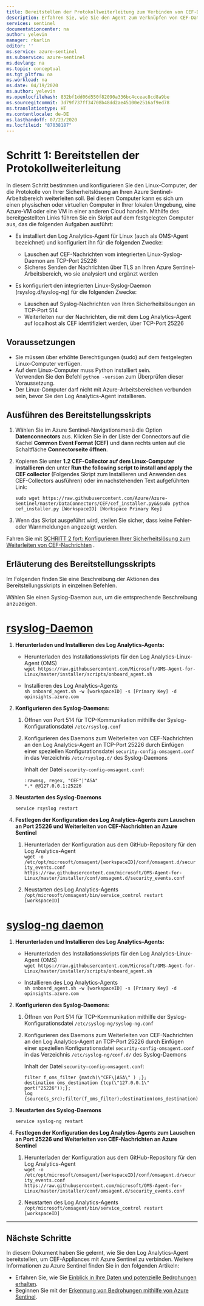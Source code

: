 ```yaml
---
title: Bereitstellen der Protokollweiterleitung zum Verbinden von CEF-Daten mit Azure Sentinel | Microsoft-Dokumentation
description: Erfahren Sie, wie Sie den Agent zum Verknüpfen von CEF-Daten mit Azure Sentinel bereitstellen.
services: sentinel
documentationcenter: na
author: yelevin
manager: rkarlin
editor: ''
ms.service: azure-sentinel
ms.subservice: azure-sentinel
ms.devlang: na
ms.topic: conceptual
ms.tgt_pltfrm: na
ms.workload: na
ms.date: 04/19/2020
ms.author: yelevin
ms.openlocfilehash: 832bf1dd06d550f82090a336bc4cceac8cd8a9be
ms.sourcegitcommit: 3d79f737ff34708b48dd2ae45100e2516af9ed78
ms.translationtype: HT
ms.contentlocale: de-DE
ms.lasthandoff: 07/23/2020
ms.locfileid: "87038187"
---
```

# <a name="step-1-deploy-the-log-forwarder"></a>Schritt 1: Bereitstellen der Protokollweiterleitung


In diesem Schritt bestimmen und konfigurieren Sie den Linux-Computer, der die Protokolle von Ihrer Sicherheitslösung an Ihren Azure Sentinel-Arbeitsbereich weiterleiten soll. Bei diesem Computer kann es sich um einen physischen oder virtuellen Computer in Ihrer lokalen Umgebung, eine Azure-VM oder eine VM in einer anderen Cloud handeln. Mithilfe des bereitgestellten Links führen Sie ein Skript auf dem festgelegten Computer aus, das die folgenden Aufgaben ausführt:
- Es installiert den Log Analytics-Agent für Linux (auch als OMS-Agent bezeichnet) und konfiguriert ihn für die folgenden Zwecke:
    - Lauschen auf CEF-Nachrichten vom integrierten Linux-Syslog-Daemon am TCP-Port 25226
    - Sicheres Senden der Nachrichten über TLS an Ihren Azure Sentinel-Arbeitsbereich, wo sie analysiert und ergänzt werden

- Es konfiguriert den integrierten Linux-Syslog-Daemon (rsyslog.d/syslog-ng) für die folgenden Zwecke:
    - Lauschen auf Syslog-Nachrichten von Ihren Sicherheitslösungen an TCP-Port 514
    - Weiterleiten nur der Nachrichten, die mit dem Log Analytics-Agent auf localhost als CEF identifiziert werden, über TCP-Port 25226
 
## <a name="prerequisites"></a>Voraussetzungen

- Sie müssen über erhöhte Berechtigungen (sudo) auf dem festgelegten Linux-Computer verfügen.
- Auf dem Linux-Computer muss Python installiert sein.<br>Verwenden Sie den Befehl `python -version` zum Überprüfen dieser Voraussetzung.
- Der Linux-Computer darf nicht mit Azure-Arbeitsbereichen verbunden sein, bevor Sie den Log Analytics-Agent installieren.

## <a name="run-the-deployment-script"></a>Ausführen des Bereitstellungsskripts
 
1. Wählen Sie im Azure Sentinel-Navigationsmenü die Option **Datenconnectors** aus. Klicken Sie in der Liste der Connectors auf die Kachel **Common Event Format (CEF)** und dann rechts unten auf die Schaltfläche **Connectorseite öffnen**. 

1. Kopieren Sie unter **1.2 CEF-Collector auf dem Linux-Computer installieren** den unter **Run the following script to install and apply the CEF collector** (Folgendes Skript zum Installieren und Anwenden des CEF-Collectors ausführen) oder im nachstehenden Text aufgeführten Link:

     `sudo wget https://raw.githubusercontent.com/Azure/Azure-Sentinel/master/DataConnectors/CEF/cef_installer.py&&sudo python cef_installer.py [WorkspaceID] [Workspace Primary Key]`

1. Wenn das Skript ausgeführt wird, stellen Sie sicher, dass keine Fehler- oder Warnmeldungen angezeigt werden.

Fahren Sie mit [SCHRITT 2 fort: Konfigurieren Ihrer Sicherheitslösung zum Weiterleiten von CEF-Nachrichten](connect-cef-solution-config.md) .

## <a name="deployment-script-explained"></a>Erläuterung des Bereitstellungsskripts

Im Folgenden finden Sie eine Beschreibung der Aktionen des Bereitstellungsskripts in einzelnen Befehlen.

Wählen Sie einen Syslog-Daemon aus, um die entsprechende Beschreibung anzuzeigen.

# <a name="rsyslog-daemon"></a>[rsyslog-Daemon](#tab/rsyslog)

1. **Herunterladen und Installieren des Log Analytics-Agents:**

    - Herunterladen des Installationsskripts für den Log Analytics-Linux-Agent (OMS)<br>
        `wget https://raw.githubusercontent.com/Microsoft/OMS-Agent-for-Linux/master/installer/scripts/onboard_agent.sh`

    - Installieren des Log Analytics-Agents<br>
        `sh onboard_agent.sh -w [workspaceID] -s [Primary Key] -d opinsights.azure.com`

1. **Konfigurieren des Syslog-Daemons:**

    1. Öffnen von Port 514 für TCP-Kommunikation mithilfe der Syslog-Konfigurationsdatei `/etc/rsyslog.conf`

    1. Konfigurieren des Daemons zum Weiterleiten von CEF-Nachrichten an den Log Analytics-Agent an TCP-Port 25226 durch Einfügen einer speziellen Konfigurationsdatei `security-config-omsagent.conf` in das Verzeichnis `/etc/rsyslog.d/` des Syslog-Daemons

        Inhalt der Datei `security-config-omsagent.conf`:

        ```console
        :rawmsg, regex, "CEF"|"ASA"
        *.* @@127.0.0.1:25226
        ```

1. **Neustarten des Syslog-Daemons**

    `service rsyslog restart`

1. **Festlegen der Konfiguration des Log Analytics-Agents zum Lauschen an Port 25226 und Weiterleiten von CEF-Nachrichten an Azure Sentinel**

    1. Herunterladen der Konfiguration aus dem GitHub-Repository für den Log Analytics-Agent<br>
        `wget -o /etc/opt/microsoft/omsagent/[workspaceID]/conf/omsagent.d/security_events.conf https://raw.githubusercontent.com/microsoft/OMS-Agent-for-Linux/master/installer/conf/omsagent.d/security_events.conf`


    1. Neustarten des Log Analytics-Agents<br>
        `/opt/microsoft/omsagent/bin/service_control restart [workspaceID]`

# <a name="syslog-ng-daemon"></a>[syslog-ng daemon](#tab/syslogng)

1. **Herunterladen und Installieren des Log Analytics-Agents:**

    - Herunterladen des Installationsskripts für den Log Analytics-Linux-Agent (OMS)<br>`wget https://raw.githubusercontent.com/Microsoft/OMS-Agent-for-Linux/master/installer/scripts/onboard_agent.sh`

    - Installieren des Log Analytics-Agents<br>`sh onboard_agent.sh -w [workspaceID] -s [Primary Key] -d opinsights.azure.com`

1. **Konfigurieren des Syslog-Daemons:**

    1. Öffnen von Port 514 für TCP-Kommunikation mithilfe der Syslog-Konfigurationsdatei `/etc/syslog-ng/syslog-ng.conf`

    1. Konfigurieren des Daemons zum Weiterleiten von CEF-Nachrichten an den Log Analytics-Agent an TCP-Port 25226 durch Einfügen einer speziellen Konfigurationsdatei `security-config-omsagent.conf` in das Verzeichnis `/etc/syslog-ng/conf.d/` des Syslog-Daemons

        Inhalt der Datei `security-config-omsagent.conf`:

        ```console
        filter f_oms_filter {match(\"CEF\|ASA\" ) ;};
        destination oms_destination {tcp(\"127.0.0.1\" port("25226"));};
        log {source(s_src);filter(f_oms_filter);destination(oms_destination);};
        ```

1. **Neustarten des Syslog-Daemons**

    `service syslog-ng restart`

1. **Festlegen der Konfiguration des Log Analytics-Agents zum Lauschen an Port 25226 und Weiterleiten von CEF-Nachrichten an Azure Sentinel**

    1. Herunterladen der Konfiguration aus dem GitHub-Repository für den Log Analytics-Agent<br>
        `wget -o /etc/opt/microsoft/omsagent/[workspaceID]/conf/omsagent.d/security_events.conf https://raw.githubusercontent.com/microsoft/OMS-Agent-for-Linux/master/installer/conf/omsagent.d/security_events.conf`


    1. Neustarten des Log Analytics-Agents<br>
        `/opt/microsoft/omsagent/bin/service_control restart [workspaceID]`

---

## <a name="next-steps"></a>Nächste Schritte
In diesem Dokument haben Sie gelernt, wie Sie den Log Analytics-Agent bereitstellen, um CEF-Appliances mit Azure Sentinel zu verbinden. Weitere Informationen zu Azure Sentinel finden Sie in den folgenden Artikeln:
- Erfahren Sie, wie Sie [Einblick in Ihre Daten und potenzielle Bedrohungen erhalten](quickstart-get-visibility.md).
- Beginnen Sie mit der [Erkennung von Bedrohungen mithilfe von Azure Sentinel](tutorial-detect-threats.md).

